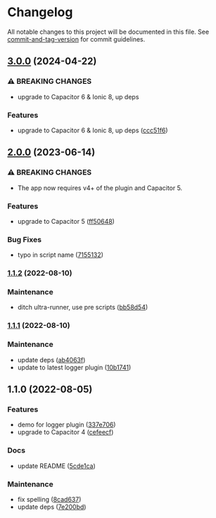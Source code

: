 # Changelog

All notable changes to this project will be documented in this file. See [commit-and-tag-version](https://github.com/absolute-version/commit-and-tag-version) for commit guidelines.

## [3.0.0](https://github.com/aparajita/capacitor-logger-demo/compare/v2.0.0...v3.0.0) (2024-04-22)


### ⚠ BREAKING CHANGES

* upgrade to Capacitor 6 & Ionic 8, up deps

### Features

* upgrade to Capacitor 6 & Ionic 8, up deps ([ccc51f6](https://github.com/aparajita/capacitor-logger-demo/commit/ccc51f6d1296f9d72d14e7ec7e64ef2f01ec002e))

## [2.0.0](https://github.com/aparajita/capacitor-logger-demo/compare/v1.1.2...v2.0.0) (2023-06-14)


### ⚠ BREAKING CHANGES

* The app now requires v4+ of the plugin and Capacitor 5.

### Features

* upgrade to Capacitor 5 ([ff50648](https://github.com/aparajita/capacitor-logger-demo/commit/ff5064823cba67891c382c5670c8ae78624284fc))


### Bug Fixes

* typo in script name ([7155132](https://github.com/aparajita/capacitor-logger-demo/commit/7155132e6640c727367ba42e3a1f66b15eea3ffe))

### [1.1.2](https://github.com/aparajita/capacitor-logger-demo/compare/v1.1.1...v1.1.2) (2022-08-10)


### Maintenance

* ditch ultra-runner, use pre scripts ([bb58d54](https://github.com/aparajita/capacitor-logger-demo/commit/bb58d54d5e9040fd67ec85120e6ec5d4f1a2074a))

### [1.1.1](https://github.com/aparajita/capacitor-logger-demo/compare/v1.1.0...v1.1.1) (2022-08-10)


### Maintenance

* update deps ([ab4063f](https://github.com/aparajita/capacitor-logger-demo/commit/ab4063f4d8c64d1a6df30903a82180cc6e903e11))
* update to latest logger plugin ([10b1741](https://github.com/aparajita/capacitor-logger-demo/commit/10b17410792c2a1617fb5707eebe24a19cfb0c48))

## 1.1.0 (2022-08-05)


### Features

* demo for logger plugin ([337e706](https://github.com/aparajita/capacitor-logger-demo/commit/337e7068bc5cef63c135e9a3268b3e15795c25dc))
* upgrade to Capacitor 4 ([cefeecf](https://github.com/aparajita/capacitor-logger-demo/commit/cefeecf5bd6ff54945f419aeaf9a557ecaf45400))


### Docs

* update README ([5cde1ca](https://github.com/aparajita/capacitor-logger-demo/commit/5cde1ca51b55fec6ce1abe3bf0c1ac15e1cdaccc))


### Maintenance

* fix spelling ([8cad637](https://github.com/aparajita/capacitor-logger-demo/commit/8cad6372504ee819783e7432b9f340e3d61548dd))
* update deps ([7e200bd](https://github.com/aparajita/capacitor-logger-demo/commit/7e200bdc3160aaf3bfde5d420961fc74e5b8cd58))
